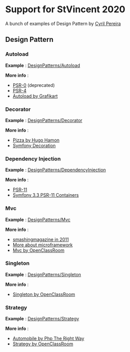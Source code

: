 # Support for StVincent 2020

A bunch of examples of Design Pattern by [Cyril Pereira](cyril.pereira@gmail.com) 

## Design Pattern

### Autoload 

__Example__ : [DesignPatterns/Autoload](DesignPatterns/Autoload)

__More info__ :  
- [PSR-0](https://www.php-fig.org/psr/psr-0) (deprecated)  
- [PSR-4](https://www.php-fig.org/psr/psr-4)     
- [Autoload by Grafikart](https://www.grafikart.fr/formations/programmation-objet-php/autoload)

### Decorator

__Example__ : [DesignPatterns/Decorator](DesignPatterns/Decorator)

__More info__ :  
- [Pizza by Hugo Hamon](https://bitbucket.org/hhamon/phptek-design-patterns/src/67d094faaa6e/src/Pizza/?at=master)   
- [Symfony Decoration](https://symfony.com/doc/current/service_container/service_decoration.html)

### Dependency Injection

__Example__ : [DesignPatterns/DependencyInjection](DesignPatterns/DependencyInjection)

__More info__ :  
- [PSR-11](https://www.php-fig.org/psr/psr-11)   
- [Symfony 3.3 PSR-11 Containers](https://symfony.com/blog/new-in-symfony-3-3-psr-11-containers)

### Mvc

__Example__ : [DesignPatterns/Mvc](DesignPatterns/Mvc)

__More info__ :  
- [smashingmagazine in 2011](https://www.smashingmagazine.com/2011/10/getting-started-with-php-templating/)   
- [More about microframework](https://medium.com/@noufel.gouirhate/create-your-own-mvc-framework-in-php-af7bd1f0ca19)   
- [Mvc by OpenClassRoom](https://openclassrooms.com/fr/courses/4670706-adoptez-une-architecture-mvc-en-php)

### Singleton

__Example__ : [DesignPatterns/Singleton](DesignPatterns/Singleton)

__More info__ :  
- [Singleton by OpenClassRoom](https://openclassrooms.com/fr/courses/26832-apprenez-a-programmer-en-java/26597-limiter-le-nombre-de-connexions)

### Strategy

__Example__ : [DesignPatterns/Strategy](DesignPatterns/Strategy)

__More info__ :  
- [Automobile by Php The Right Way](https://phptherightway.com/pages/Design-Patterns.html)   
- [Strategy by OpenClassRoom](https://openclassrooms.com/fr/courses/1665806-programmez-en-oriente-objet-en-php/1668103-les-design-patterns)

